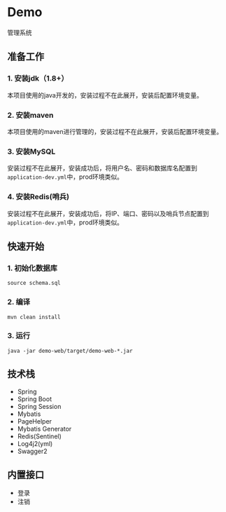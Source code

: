 # Demo
管理系统

## 准备工作
### 1. 安装jdk（1.8+）
本项目使用的java开发的，安装过程不在此展开，安装后配置环境变量。

### 2. 安装maven
本项目使用的maven进行管理的，安装过程不在此展开，安装后配置环境变量。

### 3. 安装MySQL
安装过程不在此展开，安装成功后，将用户名、密码和数据库名配置到`application-dev.yml`中，prod环境类似。

### 4. 安装Redis(哨兵)
安装过程不在此展开，安装成功后，将IP、端口、密码以及哨兵节点配置到`application-dev.yml`中，prod环境类似。

## 快速开始
### 1. 初始化数据库
```
source schema.sql
```

### 2. 编译
```
mvn clean install
```

### 3. 运行
```
java -jar demo-web/target/demo-web-*.jar
```

## 技术栈
- Spring
- Spring Boot
- Spring Session
- Mybatis
- PageHelper
- Mybatis Generator
- Redis(Sentinel)
- Log4j2(yml)
- Swagger2

## 内置接口
- 登录
- 注销
